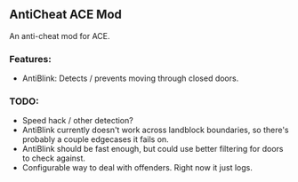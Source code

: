 ﻿## AntiCheat ACE Mod
An anti-cheat mod for ACE.

### Features:
- AntiBlink: Detects / prevents moving through closed doors.

### TODO:
- Speed hack / other detection?
- AntiBlink currently doesn't work across landblock boundaries, so there's probably a couple edgecases it fails on.
- AntiBlink should be fast enough, but could use better filtering for doors to check against.
- Configurable way to deal with offenders. Right now it just logs.
